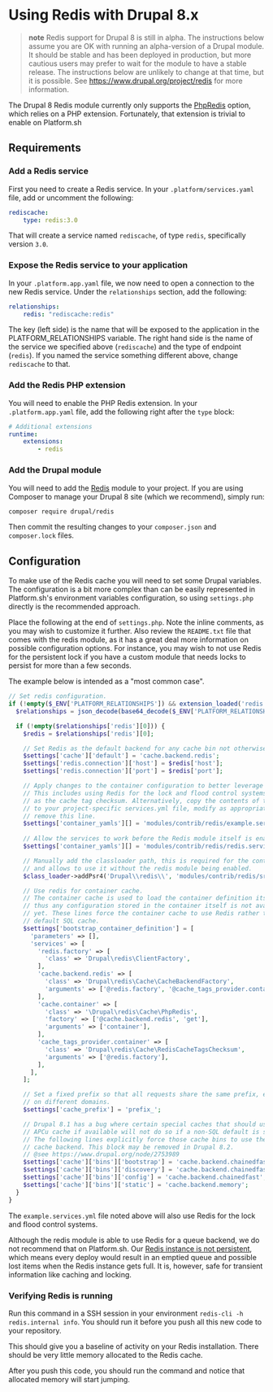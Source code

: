 # Using Redis with Drupal 8.x

> **note**
> Redis support for Drupal 8 is still in alpha. The instructions below assume
> you are OK with running an alpha-version of a Drupal module. It should be
> stable and has been deployed in production, but more cautious users may prefer
> to wait for the module to have a stable release. The instructions below are
> unlikely to change at that time, but it is possible. See https://www.drupal.org/project/redis 
> for more information.

The Drupal 8 Redis module currently only supports the [PhpRedis](https://github.com/nicolasff/phpredis)
option, which relies on a PHP extension. Fortunately, that extension is trivial to enable on
Platform.sh

## Requirements

### Add a Redis service

First you need to create a Redis service.  In your `.platform/services.yaml` file,
add or uncomment the following:

```yaml
rediscache:
    type: redis:3.0
```

That will create a service named `rediscache`, of type `redis`, specifically version `3.0`.

### Expose the Redis service to your application

In your `.platform.app.yaml` file, we now need to open a connection to the new 
Redis service.  Under the `relationships` section, add the following:

```yaml
relationships:
    redis: "rediscache:redis"
```

The key (left side) is the name that will be exposed to the application in the PLATFORM_RELATIONSHIPS
variable.  The right hand side is the name of the service we specified above (`rediscache`) and
the type of endpoint (`redis`).  If you named the service something different above, change `rediscache`
to that.

### Add the Redis PHP extension

You will need to enable the PHP Redis extension.  In your `.platform.app.yaml` file,
add the following right after the `type` block:

```yaml
# Additional extensions
runtime:
    extensions:
        - redis
```

### Add the Drupal module

You will need to add the [Redis](https://www.drupal.org/project/redis)
module to your project.  If you are using Composer to manage your Drupal 8 site
(which we recommend), simply run:

```bash
composer require drupal/redis
```

Then commit the resulting changes to your `composer.json` and `composer.lock` files.

## Configuration

To make use of the Redis cache you will need to set some Drupal variables. The
configuration is a bit more complex than can be easily represented in
Platform.sh's environment variables configuration, so using `settings.php` directly
is the recommended approach.

Place the following at the end of `settings.php`. Note the inline comments, as you may wish to customize
it further.  Also review the `README.txt` file that comes with the redis module,
as it has a great deal more information on possible configuration options. For instance,
you may wish to not use Redis for the persistent lock if you have a custom module 
that needs locks to persist for more than a few seconds.

The example below is intended as a "most common case".

```php
// Set redis configuration.
if (!empty($_ENV['PLATFORM_RELATIONSHIPS']) && extension_loaded('redis')) {
  $relationships = json_decode(base64_decode($_ENV['PLATFORM_RELATIONSHIPS']), TRUE);

  if (!empty($relationships['redis'][0])) {
    $redis = $relationships['redis'][0];

    // Set Redis as the default backend for any cache bin not otherwise specified.
    $settings['cache']['default'] = 'cache.backend.redis';
    $settings['redis.connection']['host'] = $redis['host'];
    $settings['redis.connection']['port'] = $redis['port'];

    // Apply changes to the container configuration to better leverage Redis.
    // This includes using Redis for the lock and flood control systems, as well
    // as the cache tag checksum. Alternatively, copy the contents of that file
    // to your project-specific services.yml file, modify as appropriate, and
    // remove this line.
    $settings['container_yamls'][] = 'modules/contrib/redis/example.services.yml';
    
    // Allow the services to work before the Redis module itself is enabled.
    $settings['container_yamls'][] = 'modules/contrib/redis/redis.services.yml';

    // Manually add the classloader path, this is required for the container cache bin definition below
    // and allows to use it without the redis module being enabled.
    $class_loader->addPsr4('Drupal\\redis\\', 'modules/contrib/redis/src');

    // Use redis for container cache.
    // The container cache is used to load the container definition itself, and
    // thus any configuration stored in the container itself is not available
    // yet. These lines force the container cache to use Redis rather than the
    // default SQL cache.
    $settings['bootstrap_container_definition'] = [
      'parameters' => [],
      'services' => [
        'redis.factory' => [
          'class' => 'Drupal\redis\ClientFactory',
        ],
        'cache.backend.redis' => [
          'class' => 'Drupal\redis\Cache\CacheBackendFactory',
          'arguments' => ['@redis.factory', '@cache_tags_provider.container'],
        ],
        'cache.container' => [
          'class' => '\Drupal\redis\Cache\PhpRedis',
          'factory' => ['@cache.backend.redis', 'get'],
          'arguments' => ['container'],
        ],
        'cache_tags_provider.container' => [
          'class' => 'Drupal\redis\Cache\RedisCacheTagsChecksum',
          'arguments' => ['@redis.factory'],
        ],
      ],
    ];

    // Set a fixed prefix so that all requests share the same prefix, even if
    // on different domains.
    $settings['cache_prefix'] = 'prefix_';

    // Drupal 8.1 has a bug where certain special caches that should use the
    // APCu cache if available will not do so if a non-SQL default is specified. 
    // The following lines explicitly force those cache bins to use the correct
    // cache backend. This block may be removed in Drupal 8.2.
    // @see https://www.drupal.org/node/2753989
    $settings['cache']['bins']['bootstrap'] = 'cache.backend.chainedfast';
    $settings['cache']['bins']['discovery'] = 'cache.backend.chainedfast';
    $settings['cache']['bins']['config'] = 'cache.backend.chainedfast';
    $settings['cache']['bins']['static'] = 'cache.backend.memory';
  }
}
```

The `example.services.yml` file noted above will also use Redis for the lock and flood
control systems.

Although the redis module is able to use Redis for a queue backend, we do not recommend
that on Platform.sh. Our [Redis instance is not persistent](/reference/service/redis), which means every deploy
would result in an emptied queue and possible lost items when the Redis instance
gets full. It is, however, safe for transient information like caching and locking.

### Verifying Redis is running
Run this command in a SSH session in your environment `redis-cli -h redis.internal info`. You should run it before you push all this new code to your repository.

This should give you a baseline of activity on your Redis installation. There should be very little memory allocated to the Redis cache.

After you push this code, you should run the command and notice that allocated memory will start jumping.
